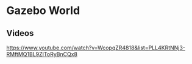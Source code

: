 # Gazebo World

## Videos
https://www.youtube.com/watch?v=WcopqZR4818&list=PLL4KRtNNj3-RMftMQ1BL9ZIToRyBnCQx8